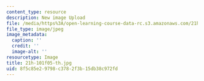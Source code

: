 ```yaml
---
content_type: resource
description: New image Upload
file: /media/https%3A/open-learning-course-data-rc.s3.amazonaws.com/21h-101-american-history-to-1865-fall-2010/8f5c85e29798c3782f3b15db38c972fd_21h-101f05-th.jpg
file_type: image/jpeg
image_metadata:
  caption: ''
  credit: ''
  image-alt: ''
resourcetype: Image
title: 21h-101f05-th.jpg
uid: 8f5c85e2-9798-c378-2f3b-15db38c972fd
---
```


